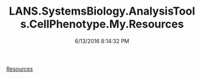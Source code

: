 ﻿---
title: LANS.SystemsBiology.AnalysisTools.CellPhenotype.My.Resources
date: 6/13/2016 8:14:32 PM
---

[Resources](T-LANS.SystemsBiology.AnalysisTools.CellPhenotype.My.Resources.Resources.html)
